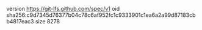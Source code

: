 version https://git-lfs.github.com/spec/v1
oid sha256:c9d7345d76377b04c78c6af952fc1c9333901c1ea6a2a99d87183cbb4817eac3
size 8278
